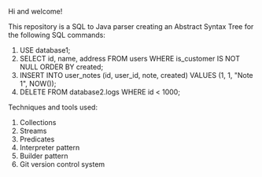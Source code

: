 Hi and welcome!

This repository is a SQL to Java parser creating an Abstract Syntax Tree for the following SQL commands:
1. USE database1;
2. SELECT id, name, address FROM users WHERE is_customer IS NOT NULL ORDER BY created;
3. INSERT INTO user_notes (id, user_id, note, created) VALUES (1, 1, "Note 1", NOW());
4. DELETE FROM database2.logs WHERE id < 1000;

Techniques and tools used:
1. Collections 
2. Streams
3. Predicates
4. Interpreter pattern
5. Builder pattern
6. Git version control system
